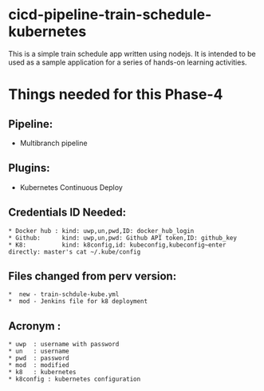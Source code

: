 # cicd-pipeline-train-schedule-kubernetes

This is a simple train schedule app written using nodejs. It is intended to be used as a sample application for a series of hands-on learning activities.


# Things needed for this Phase-4

## Pipeline:
 
  * Multibranch pipeline

## Plugins: 

 * Kubernetes Continuous Deploy


## Credentials ID Needed:
	* Docker hub : kind: uwp,un,pwd,ID: docker_hub_login
	* Github:      kind: uwp,un,pwd: Github API token,ID: github_key
	* K8:          kind: k8config,id: kubeconfig,kubeconfig~enter directly: master's cat ~/.kube/config 

## Files changed from perv version:
	*  new - train-schdule-kube.yml
	*  mod - Jenkins file for k8 deployment

## Acronym : 
	* uwp  : username with password
	* un   : username
	* pwd  : password
	* mod  : modified
	* k8   : kubernetes
	* k8config : kubernetes configuration  





